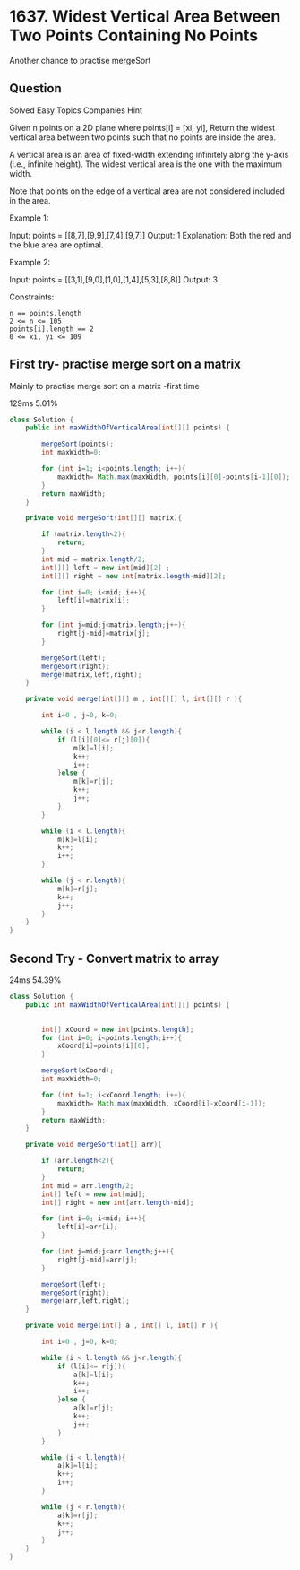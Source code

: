 # 1637. Widest Vertical Area Between Two Points Containing No Points
Another chance to practise mergeSort

## Question

Solved
Easy
Topics
Companies
Hint

Given n points on a 2D plane where points[i] = [xi, yi], Return the widest vertical area between two points such that no points are inside the area.

A vertical area is an area of fixed-width extending infinitely along the y-axis (i.e., infinite height). The widest vertical area is the one with the maximum width.

Note that points on the edge of a vertical area are not considered included in the area.

 

Example 1:

Input: points = [[8,7],[9,9],[7,4],[9,7]]
Output: 1
Explanation: Both the red and the blue area are optimal.

Example 2:

Input: points = [[3,1],[9,0],[1,0],[1,4],[5,3],[8,8]]
Output: 3

 

Constraints:

    n == points.length
    2 <= n <= 105
    points[i].length == 2
    0 <= xi, yi <= 109


## First try- practise merge sort on a matrix
Mainly to practise merge sort on a matrix -first time

129ms 5.01%

```java
class Solution {
    public int maxWidthOfVerticalArea(int[][] points) {

        mergeSort(points);
        int maxWidth=0;

        for (int i=1; i<points.length; i++){
            maxWidth= Math.max(maxWidth, points[i][0]-points[i-1][0]);
        }
        return maxWidth;
    }

    private void mergeSort(int[][] matrix){

        if (matrix.length<2){
            return;
        }
        int mid = matrix.length/2;
        int[][] left = new int[mid][2] ;
        int[][] right = new int[matrix.length-mid][2];

        for (int i=0; i<mid; i++){
            left[i]=matrix[i];
        }

        for (int j=mid;j<matrix.length;j++){
            right[j-mid]=matrix[j];
        }

        mergeSort(left);
        mergeSort(right);
        merge(matrix,left,right);
    }

    private void merge(int[][] m , int[][] l, int[][] r ){

        int i=0 , j=0, k=0;

        while (i < l.length && j<r.length){
            if (l[i][0]<= r[j][0]){
                m[k]=l[i];
                k++;
                i++;
            }else {
                m[k]=r[j];
                k++;
                j++;
            }
        }

        while (i < l.length){
            m[k]=l[i];
            k++;
            i++;
        }

        while (j < r.length){
            m[k]=r[j];
            k++;
            j++;
        }
    }
}

```


## Second Try - Convert matrix to array

24ms 54.39%

```java
class Solution {
    public int maxWidthOfVerticalArea(int[][] points) {

        
        int[] xCoord = new int[points.length];
        for (int i=0; i<points.length;i++){
            xCoord[i]=points[i][0];
        }

        mergeSort(xCoord);
        int maxWidth=0;

        for (int i=1; i<xCoord.length; i++){
            maxWidth= Math.max(maxWidth, xCoord[i]-xCoord[i-1]);
        }
        return maxWidth;
    }

    private void mergeSort(int[] arr){

        if (arr.length<2){
            return;
        }
        int mid = arr.length/2;
        int[] left = new int[mid];
        int[] right = new int[arr.length-mid];

        for (int i=0; i<mid; i++){
            left[i]=arr[i];
        }

        for (int j=mid;j<arr.length;j++){
            right[j-mid]=arr[j];
        }

        mergeSort(left);
        mergeSort(right);
        merge(arr,left,right);
    }

    private void merge(int[] a , int[] l, int[] r ){

        int i=0 , j=0, k=0;

        while (i < l.length && j<r.length){
            if (l[i]<= r[j]){
                a[k]=l[i];
                k++;
                i++;
            }else {
                a[k]=r[j];
                k++;
                j++;
            }
        }

        while (i < l.length){
            a[k]=l[i];
            k++;
            i++;
        }

        while (j < r.length){
            a[k]=r[j];
            k++;
            j++;
        }
    }
}


```

